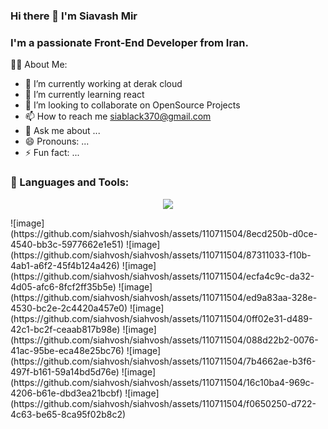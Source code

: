 ### Hi there 👋 I'm Siavash Mir
### I'm a passionate Front-End Developer from Iran.
<!--
**siahvosh/siahvosh** is a ✨ _special_ ✨ repository because its `README.md` (this file) appears on your GitHub profile.
-->
🙋‍♂️ About Me:

- 🔭 I’m currently working at derak cloud
- 🌱 I’m currently learning react
- 👯 I’m looking to collaborate on OpenSource Projects
- 📫 How to reach me siablack370@gmail.com
- 💬 Ask me about ...
- 😄 Pronouns: ...
- ⚡ Fun fact: ...

### 🚀 Languages and Tools:
<p align="center">
  <a href="https://skillicons.dev">
    <img src="https://skillicons.dev/icons?i=git,kubernetes,docker,c,vim" />
  </a>
</p>
![image](https://github.com/siahvosh/siahvosh/assets/110711504/8ecd250b-d0ce-4540-bb3c-5977662e1e51)
![image](https://github.com/siahvosh/siahvosh/assets/110711504/87311033-f10b-4ab1-a6f2-45f4b124a426)
![image](https://github.com/siahvosh/siahvosh/assets/110711504/ecfa4c9c-da32-4d05-afc6-8fcf2ff35b5e)
![image](https://github.com/siahvosh/siahvosh/assets/110711504/ed9a83aa-328e-4530-bc2e-2c4420a457e0)
![image](https://github.com/siahvosh/siahvosh/assets/110711504/0ff02e31-d489-42c1-bc2f-ceaab817b98e)
![image](https://github.com/siahvosh/siahvosh/assets/110711504/088d22b2-0076-41ac-95be-eca48e25bc76)
![image](https://github.com/siahvosh/siahvosh/assets/110711504/7b4662ae-b3f6-497f-b161-59a14bd5d76e)
![image](https://github.com/siahvosh/siahvosh/assets/110711504/16c10ba4-969c-4206-b61e-dbd3ea21bcbf)
![image](https://github.com/siahvosh/siahvosh/assets/110711504/f0650250-d722-4c63-be65-8ca95f02b8c2)













